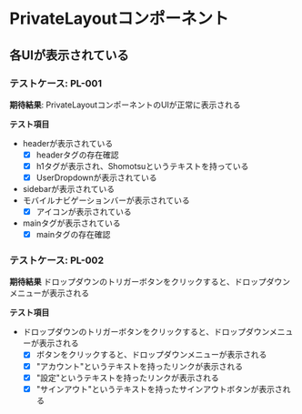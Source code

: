 # PrivateLayoutコンポーネント
## 各UIが表示されている
### テストケース: PL-001
**期待結果**:
PrivateLayoutコンポーネントのUIが正常に表示される

**テスト項目**
- headerが表示されている
  - [x] headerタグの存在確認
  - [x] h1タグが表示され、Shomotsuというテキストを持っている
  - [x] UserDropdownが表示されている
- sidebarが表示されている
- モバイルナビゲーションバーが表示されている
  - [x] アイコンが表示されている
- mainタグが表示されている
  - [x] mainタグの存在確認

### テストケース: PL-002
**期待結果**
ドロップダウンのトリガーボタンをクリックすると、ドロップダウンメニューが表示される

**テスト項目**
- ドロップダウンのトリガーボタンをクリックすると、ドロップダウンメニューが表示される
  - [x] ボタンをクリックすると、ドロップダウンメニューが表示される
  - [x] "アカウント"というテキストを持ったリンクが表示される
  - [x] "設定"というテキストを持ったリンクが表示される
  - [x] "サインアウト"というテキストを持ったサインアウトボタンが表示される